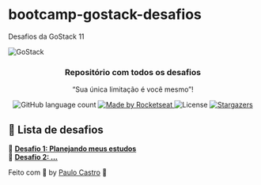 # bootcamp-gostack-desafios
Desafios da GoStack 11

<img alt="GoStack" src="https://storage.googleapis.com/golden-wind/bootcamp-gostack/header-desafios.png" />

<h3 align="center">
  Repositório com todos os desafios
</h3>

<p align="center">“Sua única limitação é você mesmo”!</blockquote>

<p align="center">
  <img alt="GitHub language count" src="https://img.shields.io/github/languages/count/rocketseat/bootcamp-gostack-desafios?color=%2304D361">

  <a href="https://rocketseat.com.br">
    <img alt="Made by Rocketseat" src="https://img.shields.io/badge/made%20by-Rocketseat-%2304D361">
  </a>

  <img alt="License" src="https://img.shields.io/badge/license-MIT-%2304D361">

  <a href="https://github.com/Rocketseat/bootcamp-gostack-desafios/stargazers">
    <img alt="Stargazers" src="https://img.shields.io/github/stars/rocketseat/bootcamp-gostack-desafios?style=social">
  </a>
</p>


## :rocket: Lista de desafios

📄 **[Desafio 1: Planejando meus estudos](https://github.com/prenato84/bootcamp-gostack-desafios/tree/desafio-1)**
<br>
📄 **[Desafio 2: ...](#)**



Feito com 💜 by <a href="https://www.linkedin.com/in/prenato84">Paulo Castro</a> :wave:

